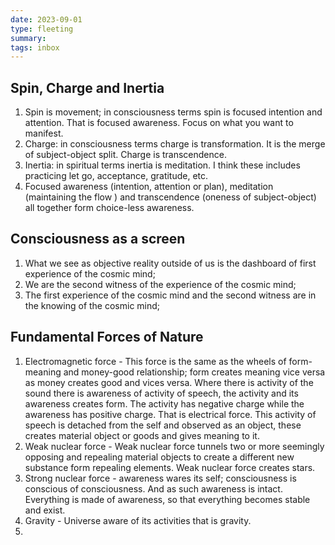 ```yaml
---
date: 2023-09-01
type: fleeting
summary:
tags: inbox
---
```

## Spin, Charge and Inertia
1. Spin is movement; in consciousness terms spin is focused intention and attention. That is focused awareness. Focus on what you want to manifest. 
2. Charge: in consciousness terms charge is transformation. It is the merge of subject-object split. Charge is transcendence. 
3. Inertia: in spiritual terms inertia is meditation. I think these includes practicing let go, acceptance, gratitude, etc. 
4. Focused awareness (intention, attention or plan), meditation (maintaining the flow ) and transcendence (oneness of subject-object) all together form choice-less awareness. 
##  Consciousness as a screen
1. What we see as objective reality outside of us is the dashboard of first experience of the cosmic mind;
2. We are the second witness of the experience of the cosmic mind;
3. The first experience of the cosmic mind and the second witness are in the knowing of the cosmic mind;
## Fundamental Forces of Nature
1. Electromagnetic force - This force is the same as the wheels of form-meaning and money-good relationship; form creates meaning vice versa as money creates good and vices versa. Where there is activity of the sound there is awareness of activity of speech, the activity and its awareness creates form. The activity has negative charge while the awareness has positive charge. That is electrical force. This activity of speech is detached from the self and observed as an object, these creates material object or goods and gives meaning to it. 
2. Weak nuclear force - Weak nuclear force tunnels two or more seemingly opposing and repealing material objects to create a different new substance form repealing elements. Weak nuclear force creates stars. 
3. Strong nuclear force -  awareness wares its self; consciousness is conscious of consciousness.  And as such awareness is intact. Everything is made of awareness, so that everything becomes stable and exist.
4. Gravity - Universe aware of its activities that is gravity.
5.